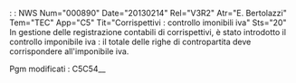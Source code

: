  :  : NWS Num="000890" Date="20130214" Rel="V3R2" Atr="E. Bertolazzi" Tem="TEC" App="C5" Tit="Corrispettivi :  controllo imonibili iva" Sts="20"
In gestione delle registrazione contabili di corrispettivi, è stato introdotto il controllo imponibile iva :  il totale delle righe di contropartita deve corrispondere all'imponibile iva.

Pgm modificati :  C5C54__
